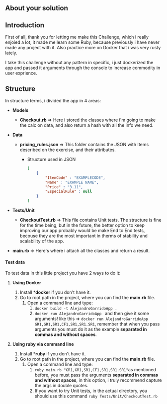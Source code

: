 ## About your solution

## Introduction

First of all, thank you for letting me make this Challenge, which i really enjoied a lot, it made me learn some Ruby, because previously i have never made any project with it. Also practice more on Docker that i was very rusty lately.

I take this challenge without any pattern in specific, i just dockerized the app and passed it arguments through the console to increase commodity in user exprience.

## Structure

In structure terms, i divided the app in 4 areas:
- **Models**
    - **Checkout.rb** => Here i stored the classes where i'm going to make the calc on data, and also return a hash with all the info we need.
- **Data**
    - **pricing_rules.json** => This folder contains the JSON with Items described on the exercise, and their attributes.

        - Structure used in JSON
            ```json
            [
                {
                    "ItemCode" : "EXAMPLECODE",
                    "Name" : "EXAMPLE NAME",
                    "Price" : "3.11",
                    "EspecialRule" : null
                }
            ]
            ```
- **Tests/Unit**
    - **CheckoutTest.rb** => This file contains Unit tests. The structure is fine for the time being, but in the future, the better option to keep improving our app probably would be make End to End tests, becouse they are the most important in therms of stability and scalability of the app.

- **main.rb** => Here's where i attach all the classes and return a result.

#### Test data

To test data in this little project you have 2 ways to do it:
 1. **Using Docker**
    1. Install ***docker** if you don't have it.
    2. Go to root path in the project, where you can find the **main.rb** file.
        1. Open a command line and type: 
            1. `docker build -t AlejandroGarridoApp .`
            2. `docker run AlejandroGarridoApp ` and then give it some arguments! like this => `docker run AlejandroGarridoApp GR1,GR1,SR1,CF1,SR1,SR1.SR1`, remember that when you pass arguments you must do it as the example **separated in commas and without spaces**.

2. **Using ruby via command line**
    1. Install ***ruby** if you don't have it.
    2. Go to root path in the project, where you can find the **main.rb** file.
        1. Open a command line and type:
            1. `ruby main.rb "GR1,GR1,SR1,CF1,SR1,SR1.SR1"`as mentioned before, you must pass the arguments **separated in commas and without spaces**, in this option, i truly recommend capture the args in double quotes.
            2. If you want to try Unit tests, in the actual directory, you should use this command `ruby Tests/Unit/CheckoutTest.rb`